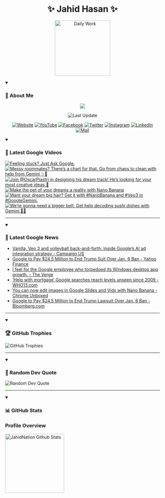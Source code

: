 <h1 align="center">✨ Jahid Hasan ✨</h1>
<p align="center">
  <img alt="Daily Work" height="180px" src="https://i.imgur.com/uhZdH9C.gif" />
</p>
<details open>
 <summary><h3>🌟 About Me</h3></summary>
<p align="center">
  <img src="https://readme-typing-svg.demolab.com/?lines=Even+if+I+fail,;I+have+to+finish,;What+I+started.;&font=Fira%20Code&center=true&width=500&height=50&color=00FF7F&vCenter=true&pause=1000&size=24" />
</p>

<p align="center">
  <img alt="Last Update" title="Last Update" src="https://img.shields.io/github/last-commit/jahidnation/jahidnation?logo=github&label=LAST+UPDATE&color=blueviolet&style=flat-square"/>
</p>

<p align="center">
  <a href="https://jahid.eu.org">
    <img alt="Website" title="Website" src="https://img.shields.io/badge/Website-000000?logo=Google-Chrome&logoColor=white&style=for-the-badge"/></a>
  <a href="https://youtube.com/@jahidnation">
    <img alt="YouTube" title="YouTube Channel" src="https://img.shields.io/badge/YouTube-FF0000?logo=YouTube&logoColor=white&style=for-the-badge"/></a>
  <a href="https://facebook.com/jahidnation">
    <img alt="Facebook" title="Facebook Page" src="https://img.shields.io/badge/Facebook-4267B2?logo=Facebook&logoColor=white&style=for-the-badge"/></a>
  <a href="https://twitter.com/jahidnation">
    <img alt="Twitter" title="Twitter Profile" src="https://img.shields.io/badge/X-000000?logo=x&logoColor=white&style=for-the-badge"/></a>
  <a href="https://instagram.com/jahidnation">
    <img alt="Instagram" title="Instagram Profile" src="https://img.shields.io/badge/Instagram-E4405F?logo=Instagram&logoColor=white&style=for-the-badge"/></a>
  <a href="https://linkedin.com/in/jahidnation">
    <img alt="LinkedIn" title="LinkedIn Profile" src="https://img.shields.io/badge/LinkedIn-0A66C2?logo=LinkedIn&logoColor=white&style=for-the-badge"/></a>
  <a href="https://mail.google.com/?hl=en&tf=cm&fs=1&to=mail@jahid.eu.org">
    <img alt="Mail" title="Mail Me" src="https://img.shields.io/badge/Email-D14836?logo=Gmail&logoColor=white&style=for-the-badge"/></a>
</p>

</details>

<details open>
 <summary><h3>🎥 Latest Google Videos</h3></summary>

<!-- BEGIN VID -->
<a href="https://www.youtube.com/watch?v=spVzmy_LR2c">
  <picture>
    <source media="(prefers-color-scheme: dark)" srcset="https://ytcards.demolab.com/?id=spVzmy_LR2c&title=Feeling+stuck%3F+Just+Ask+Google.&lang=en&timestamp=1759169172&background_color=%230d1117&title_color=%23ffffff&stats_color=%23dedede&max_title_lines=1&width=250&border_radius=5&duration=16">
    <img src="https://ytcards.demolab.com/?id=spVzmy_LR2c&title=Feeling+stuck%3F+Just+Ask+Google.&lang=en&timestamp=1759169172&background_color=%23ffffff&title_color=%2324292f&stats_color=%2357606a&max_title_lines=1&width=250&border_radius=5&duration=16" alt="Feeling stuck? Just Ask Google." title="Feeling stuck? Just Ask Google.">
  </picture>
</a>
<a href="https://www.youtube.com/shorts/N_Bd3Fx66bA">
  <picture>
    <source media="(prefers-color-scheme: dark)" srcset="https://ytcards.demolab.com/?id=N_Bd3Fx66bA&title=Messy+roommates%3F+There%E2%80%99s+a+chart+for+that.+Go+from+chaos+to+clean+with+help+from+Gemini+%E2%9C%A8%F0%9F%A7%BA&lang=en&timestamp=1759162653&background_color=%230d1117&title_color=%23ffffff&stats_color=%23dedede&max_title_lines=1&width=250&border_radius=5&duration=20">
    <img src="https://ytcards.demolab.com/?id=N_Bd3Fx66bA&title=Messy+roommates%3F+There%E2%80%99s+a+chart+for+that.+Go+from+chaos+to+clean+with+help+from+Gemini+%E2%9C%A8%F0%9F%A7%BA&lang=en&timestamp=1759162653&background_color=%23ffffff&title_color=%2324292f&stats_color=%2357606a&max_title_lines=1&width=250&border_radius=5&duration=20" alt="Messy roommates? There’s a chart for that. Go from chaos to clean with help from Gemini ✨🧺" title="Messy roommates? There’s a chart for that. Go from chaos to clean with help from Gemini ✨🧺">
  </picture>
</a>
<a href="https://www.youtube.com/shorts/KL_yUVKmjgY">
  <picture>
    <source media="(prefers-color-scheme: dark)" srcset="https://ytcards.demolab.com/?id=KL_yUVKmjgY&title=Join+%40OscarPiastri+in+designing+his+dream+track%21+He%E2%80%99s+looking+for+your+most+creative+ideas+%F0%9F%91%80&lang=en&timestamp=1758921996&background_color=%230d1117&title_color=%23ffffff&stats_color=%23dedede&max_title_lines=1&width=250&border_radius=5&duration=20">
    <img src="https://ytcards.demolab.com/?id=KL_yUVKmjgY&title=Join+%40OscarPiastri+in+designing+his+dream+track%21+He%E2%80%99s+looking+for+your+most+creative+ideas+%F0%9F%91%80&lang=en&timestamp=1758921996&background_color=%23ffffff&title_color=%2324292f&stats_color=%2357606a&max_title_lines=1&width=250&border_radius=5&duration=20" alt="Join @OscarPiastri in designing his dream track! He’s looking for your most creative ideas 👀" title="Join @OscarPiastri in designing his dream track! He’s looking for your most creative ideas 👀">
  </picture>
</a>
<a href="https://www.youtube.com/watch?v=IcICF_YF_tI">
  <picture>
    <source media="(prefers-color-scheme: dark)" srcset="https://ytcards.demolab.com/?id=IcICF_YF_tI&title=Make+the+pet+of+your+dreams+a+reality+with+Nano+Banana&lang=en&timestamp=1758916004&background_color=%230d1117&title_color=%23ffffff&stats_color=%23dedede&max_title_lines=1&width=250&border_radius=5&duration=13">
    <img src="https://ytcards.demolab.com/?id=IcICF_YF_tI&title=Make+the+pet+of+your+dreams+a+reality+with+Nano+Banana&lang=en&timestamp=1758916004&background_color=%23ffffff&title_color=%2324292f&stats_color=%2357606a&max_title_lines=1&width=250&border_radius=5&duration=13" alt="Make the pet of your dreams a reality with Nano Banana" title="Make the pet of your dreams a reality with Nano Banana">
  </picture>
</a>
<a href="https://www.youtube.com/shorts/4EXuwZFLvjo">
  <picture>
    <source media="(prefers-color-scheme: dark)" srcset="https://ytcards.demolab.com/?id=4EXuwZFLvjo&title=Want+your+dream+big+hair%3F+Get+it+with+%23NanoBanana+and+%23Veo3+in+%23GoogleGemini.&lang=en&timestamp=1758903131&background_color=%230d1117&title_color=%23ffffff&stats_color=%23dedede&max_title_lines=1&width=250&border_radius=5&duration=26">
    <img src="https://ytcards.demolab.com/?id=4EXuwZFLvjo&title=Want+your+dream+big+hair%3F+Get+it+with+%23NanoBanana+and+%23Veo3+in+%23GoogleGemini.&lang=en&timestamp=1758903131&background_color=%23ffffff&title_color=%2324292f&stats_color=%2357606a&max_title_lines=1&width=250&border_radius=5&duration=26" alt="Want your dream big hair? Get it with #NanoBanana and #Veo3 in #GoogleGemini." title="Want your dream big hair? Get it with #NanoBanana and #Veo3 in #GoogleGemini.">
  </picture>
</a>
<a href="https://www.youtube.com/shorts/3ZEPzxqH_M8">
  <picture>
    <source media="(prefers-color-scheme: dark)" srcset="https://ytcards.demolab.com/?id=3ZEPzxqH_M8&title=We%E2%80%99re+gonna+need+a+bigger+belt.+Get+help+decoding+sushi+dishes+with+Gemini+%F0%9F%8D%A3%E2%9C%A8&lang=en&timestamp=1758829682&background_color=%230d1117&title_color=%23ffffff&stats_color=%23dedede&max_title_lines=1&width=250&border_radius=5&duration=36">
    <img src="https://ytcards.demolab.com/?id=3ZEPzxqH_M8&title=We%E2%80%99re+gonna+need+a+bigger+belt.+Get+help+decoding+sushi+dishes+with+Gemini+%F0%9F%8D%A3%E2%9C%A8&lang=en&timestamp=1758829682&background_color=%23ffffff&title_color=%2324292f&stats_color=%2357606a&max_title_lines=1&width=250&border_radius=5&duration=36" alt="We’re gonna need a bigger belt. Get help decoding sushi dishes with Gemini 🍣✨" title="We’re gonna need a bigger belt. Get help decoding sushi dishes with Gemini 🍣✨">
  </picture>
</a>
<!-- END VID -->

---

</details>

<details open>
 <summary><h3>📝 Latest Google News</h3></summary>

<!-- BLOG-POST-LIST:START -->
- [Vanilla, Veo 3 and volleyball back-and-forth: Inside Google’s AI ad integration strategy - Campaign US](https://news.google.com/rss/articles/CBMixAFBVV95cUxQQzJ0Z0R4QURBZ1hPaW5BblpzMWdjRGY3bkRrUnZTVGttTXZNTFhyclEtOEdwV1dWTE5EMWJUSW9wZHR5WjZ4Qzl3YkFpaWNydUZYVVVFTDlENkxkZVRENVNEUzZ1OWpfUlNGQkItVU1HR0VseXMxNnNMMU0ydWhqXzc5S1B2RVNvczh5Ty1rMUYxVnhUczhhaHE0a0U0TE5rcVJaY05fOWVlSFVXMWFqX2FHMmlkeUhpU0FST3NhbTBHaVJE?oc=5)
- [Google to Pay $24.5 Million to End Trump Suit Over Jan. 6 Ban - Yahoo Finance](https://news.google.com/rss/articles/CBMieEFVX3lxTE9STFFNTUtfbE5DSlR4b3ExWTdxUTYzbjBCbnloa01MRmdOSkJ0U0pkUF9hX21Dbkpwb0paTExHSUg0UERtM1lWNDdIdWJHZWdfekNwMWZuS0FLNWZ1ZlpmVnhwaG9wa005LVVUejA3Y210U2hWQ2N5RA?oc=5)
- [I feel for the Google employee who torpedoed its Windows desktop app growth. - The Verge](https://news.google.com/rss/articles/CBMisgFBVV95cUxQVHNWNzVtaFJrRTdaRmdObUFLTXpiM210OWY2Ui01ckV1bzJuY0JFYV9KdVBJdG1Mc3RIdlh5TDE1OFRISmg3X3FDZ1NVUS1oT1FaZXBCRWVIeURvMnhFU2dfWHhSd1dyNVJZbUFqNld5WTM5WHJRdnB5c2hoeUFwN3VPRzRPVUxlcGZkbE02ckY4YXFQc3paejZlaEs1UVV0eTdKd2xOZVJYbnJPM0hqaHR3?oc=5)
- [‘Help with mortgage’ Google searches reach levels unseen since 2009 - WHO13.com](https://news.google.com/rss/articles/CBMikwFBVV95cUxPRktMcHQxOS1ETWtuVjZhSXZjbnBOblJEakUxNm1tY3Q5TDhncDh3cW05UmNQM08xRWw4S0otMW1iUVA3ZHBqR0wyMXVTTmRtNlhNbFFSbnRsb0tBU19qRnVoOThHYlZpYTRULWM1MG9kd0M1SkJtNlZGb1hTX0RwLUs3RVNsWTY5cjlEMHNvZ0tpbUXSAZgBQVVfeXFMTS02Q00xeWY2ZDVRaWszMWJYa2FadHR0djFrZXA4UkdBc0x4LVFSOHNCaDlWYTUzTUNWbFhONm5YZHk3akNDNVotR3cyYl9VR3R5eUZOOWMzbzhQTy1LOXU0WnBTNFBQUjRXSnJzUDJ5QmRrRDN6aUl6TGZnTW14d215akZ5dG5TZi1VdUUtaUh4U0IxS0ZicmQ?oc=5)
- [You can now edit images in Google Slides and Vids with Nano Banana - Chrome Unboxed](https://news.google.com/rss/articles/CBMimAFBVV95cUxPX3FMdnFZWTZXdUxObWtHd3dSbDNYLWFGWW1WaVc4blNUQ0V0NU1kUWduZjJ3TzVTTGxQbjNpU19nWVRrN2hORVh4dlBIVHp6aXB1SG1ONUV6enZDNHZxNHVjQlR4bzVuRTFfS010N0tCczRKcmJOTjFuSVdERlQ2Y01uMEhrY2JlZm5BOVdKWU5kRFJCV1YyZw?oc=5)
- [Google to Pay $24.5 Million to End Trump Lawsuit Over Jan. 6 Ban - Bloomberg.com](https://news.google.com/rss/articles/CBMiswFBVV95cUxONU56OG1PZWx4elhfMXFpNElnYi1YTDJSWVc0SC1fcWdHaXV5U3BvRk1qQWsxZEpVUHRxdFQ4VUpGOHltTGdZY25tdlJKZWVLM1JxQm9pcnZwUE9qa1k1NnZWSDl6NHhMWkV1OEZCSHRfTUhpaUJiSnhPak5fenRRSE1QQ0lURC1aYWxjQjE3aUFRMHRBYzZVaTJWalhFNXFUYllfR2tfRVNPdzNWYnFEWmJubw?oc=5)
<!-- BLOG-POST-LIST:END -->

---

</details>

<details open>
 <summary><h3>🏆 GitHub Trophies</h3></summary>

<img alt="GitHub Trophies" title="GitHub Trophies" src="https://github-profile-trophy.vercel.app/?username=jahidnation&column=8&theme=gruvbox&no-frame=true"/>

---

</details>

<details open>
 <summary><h3>💬 Random Dev Quote</h3></summary>

<img alt="Random Dev Quote" title="Random Dev Quote" src="https://quotes-github-readme.vercel.app/api?type=horizontal&theme=radical"/>

---

</details>

<details open> 
  <summary><h3>📊 GitHub Stats</h3></summary>

  <h3>Profile Overview</h3>
  <p>
  <img alt="JahidNation Github Stats" src="https://denvercoder1-github-readme-stats.vercel.app/api/?username=jahidnation&show_icons=true&include_all_commits=true&count_private=true&theme=react&hide_border=true&bg_color=1F222E&title_color=F85D7F&icon_color=F8D866" height="192px"/>
  </p>


